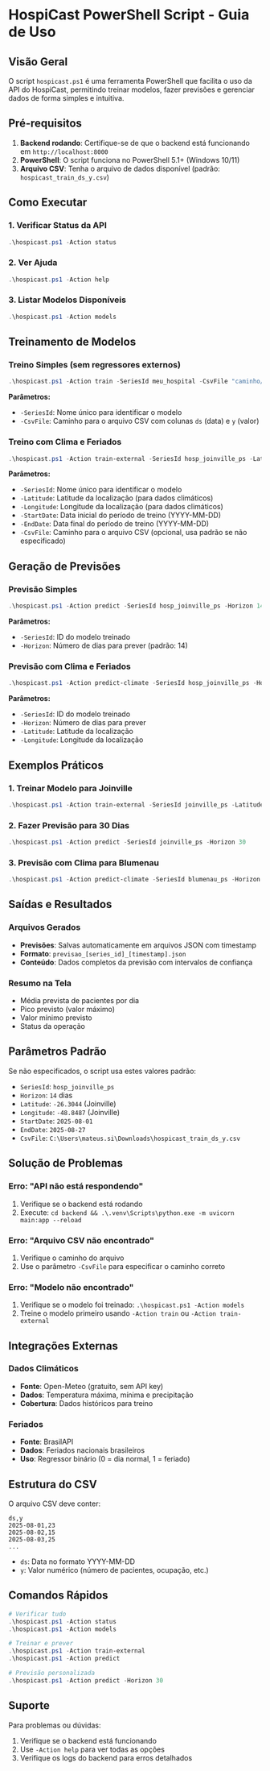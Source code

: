 # HospiCast PowerShell Script - Guia de Uso

## Visão Geral

O script `hospicast.ps1` é uma ferramenta PowerShell que facilita o uso da API do HospiCast, permitindo treinar modelos, fazer previsões e gerenciar dados de forma simples e intuitiva.

## Pré-requisitos

1. **Backend rodando**: Certifique-se de que o backend está funcionando em `http://localhost:8000`
2. **PowerShell**: O script funciona no PowerShell 5.1+ (Windows 10/11)
3. **Arquivo CSV**: Tenha o arquivo de dados disponível (padrão: `hospicast_train_ds_y.csv`)

## Como Executar

### 1. Verificar Status da API
```powershell
.\hospicast.ps1 -Action status
```

### 2. Ver Ajuda
```powershell
.\hospicast.ps1 -Action help
```

### 3. Listar Modelos Disponíveis
```powershell
.\hospicast.ps1 -Action models
```

## Treinamento de Modelos

### Treino Simples (sem regressores externos)
```powershell
.\hospicast.ps1 -Action train -SeriesId meu_hospital -CsvFile "caminho/para/dados.csv"
```

**Parâmetros:**
- `-SeriesId`: Nome único para identificar o modelo
- `-CsvFile`: Caminho para o arquivo CSV com colunas `ds` (data) e `y` (valor)

### Treino com Clima e Feriados
```powershell
.\hospicast.ps1 -Action train-external -SeriesId hosp_joinville_ps -Latitude -26.3044 -Longitude -48.8487 -StartDate 2025-08-01 -EndDate 2025-08-27
```

**Parâmetros:**
- `-SeriesId`: Nome único para identificar o modelo
- `-Latitude`: Latitude da localização (para dados climáticos)
- `-Longitude`: Longitude da localização (para dados climáticos)
- `-StartDate`: Data inicial do período de treino (YYYY-MM-DD)
- `-EndDate`: Data final do período de treino (YYYY-MM-DD)
- `-CsvFile`: Caminho para o arquivo CSV (opcional, usa padrão se não especificado)

## Geração de Previsões

### Previsão Simples
```powershell
.\hospicast.ps1 -Action predict -SeriesId hosp_joinville_ps -Horizon 14
```

**Parâmetros:**
- `-SeriesId`: ID do modelo treinado
- `-Horizon`: Número de dias para prever (padrão: 14)

### Previsão com Clima e Feriados
```powershell
.\hospicast.ps1 -Action predict-climate -SeriesId hosp_joinville_ps -Horizon 30 -Latitude -26.3044 -Longitude -48.8487
```

**Parâmetros:**
- `-SeriesId`: ID do modelo treinado
- `-Horizon`: Número de dias para prever
- `-Latitude`: Latitude da localização
- `-Longitude`: Longitude da localização

## Exemplos Práticos

### 1. Treinar Modelo para Joinville
```powershell
.\hospicast.ps1 -Action train-external -SeriesId joinville_ps -Latitude -26.3044 -Longitude -48.8487 -StartDate 2025-08-01 -EndDate 2025-08-27
```

### 2. Fazer Previsão para 30 Dias
```powershell
.\hospicast.ps1 -Action predict -SeriesId joinville_ps -Horizon 30
```

### 3. Previsão com Clima para Blumenau
```powershell
.\hospicast.ps1 -Action predict-climate -SeriesId blumenau_ps -Horizon 21 -Latitude -26.9186 -Longitude -49.0661
```

## Saídas e Resultados

### Arquivos Gerados
- **Previsões**: Salvas automaticamente em arquivos JSON com timestamp
- **Formato**: `previsao_[series_id]_[timestamp].json`
- **Conteúdo**: Dados completos da previsão com intervalos de confiança

### Resumo na Tela
- Média prevista de pacientes por dia
- Pico previsto (valor máximo)
- Valor mínimo previsto
- Status da operação

## Parâmetros Padrão

Se não especificados, o script usa estes valores padrão:
- `SeriesId`: `hosp_joinville_ps`
- `Horizon`: `14` dias
- `Latitude`: `-26.3044` (Joinville)
- `Longitude`: `-48.8487` (Joinville)
- `StartDate`: `2025-08-01`
- `EndDate`: `2025-08-27`
- `CsvFile`: `C:\Users\mateus.si\Downloads\hospicast_train_ds_y.csv`

## Solução de Problemas

### Erro: "API não está respondendo"
1. Verifique se o backend está rodando
2. Execute: `cd backend && .\.venv\Scripts\python.exe -m uvicorn main:app --reload`

### Erro: "Arquivo CSV não encontrado"
1. Verifique o caminho do arquivo
2. Use o parâmetro `-CsvFile` para especificar o caminho correto

### Erro: "Modelo não encontrado"
1. Verifique se o modelo foi treinado: `.\hospicast.ps1 -Action models`
2. Treine o modelo primeiro usando `-Action train` ou `-Action train-external`

## Integrações Externas

### Dados Climáticos
- **Fonte**: Open-Meteo (gratuito, sem API key)
- **Dados**: Temperatura máxima, mínima e precipitação
- **Cobertura**: Dados históricos para treino

### Feriados
- **Fonte**: BrasilAPI
- **Dados**: Feriados nacionais brasileiros
- **Uso**: Regressor binário (0 = dia normal, 1 = feriado)

## Estrutura do CSV

O arquivo CSV deve conter:
```csv
ds,y
2025-08-01,23
2025-08-02,15
2025-08-03,25
...
```

- `ds`: Data no formato YYYY-MM-DD
- `y`: Valor numérico (número de pacientes, ocupação, etc.)

## Comandos Rápidos

```powershell
# Verificar tudo
.\hospicast.ps1 -Action status
.\hospicast.ps1 -Action models

# Treinar e prever
.\hospicast.ps1 -Action train-external
.\hospicast.ps1 -Action predict

# Previsão personalizada
.\hospicast.ps1 -Action predict -Horizon 30
```

## Suporte

Para problemas ou dúvidas:
1. Verifique se o backend está funcionando
2. Use `-Action help` para ver todas as opções
3. Verifique os logs do backend para erros detalhados




